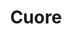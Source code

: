 ---
title: Cuore
date: 
draft: false

# descripcion
description : Conjunto de aros y dije de plata con cristal

materials: Plata 925

color: Plateado y cristal rojo

dimensions: 1cm (dije) - 1cm (aros)

code: 06-18-0371

type: "Conjuntos"

categories: []

price: $5.770,00

price_eftvo: $4.905,00

# Images
# first image will be shown in the product page
images:
  # - image: "images/path_to_image"
  # La ubicacion de las imagenes es imagenes/Conjuntos/Conjuntos.Aros y Dije/06-18-0371-cuore
  - image: "./images/conjuntos/aros_y_dije/06-18-0371-corazones-cristal-rojos_a.JPG"
  - image: "./images/conjuntos/aros_y_dije/06-18-0371-corazones-cristal-rojos_b.JPG"
---